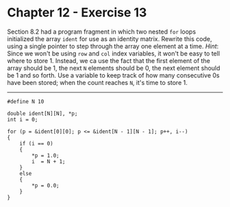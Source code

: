 # Chapter 12 - Exercise 13

Section 8.2 had a program fragment in which two nested `for` loops initialized the array `ident` for use as an identity matrix. Rewrite this code, using a single pointer to step through the array one element at a time. _Hint_: Since we won't be using `row` and `col` index variables, it won't be easy to tell where to store 1. Instead, we ca use the fact that the first element of the array should be 1, the next `N` elements should be 0, the next element should be 1 and so forth. Use a variable to keep track of how many consecutive 0s have been stored; when the count reaches `N`, it's time to store 1.

---

```
#define N 10

double ident[N][N], *p;
int i = 0;

for (p = &ident[0][0]; p <= &ident[N - 1][N - 1]; p++, i--)
{
    if (i == 0)
    {
        *p = 1.0;
        i  = N + 1;
    }
    else
    {
        *p = 0.0;
    }
}

```
